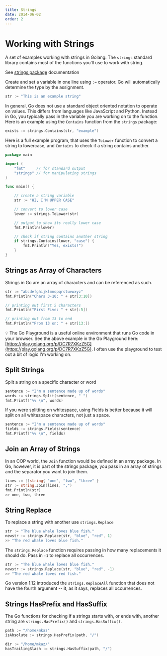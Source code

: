 ```yaml
---
title: Strings
date: 2014-06-02
order: 2
---
```


# Working with Strings

A set of examples working with strings in Golang. The `strings` standard library contains most of the functions you'll use to work with string. <div class="sidenote">See [strings package](http://golang.org/pkg/strings/) documentation</div>

Create and set a variable in one line using `:=` operator. Go will automatically determine the type by the assignment.

```go
str := "This is an example string"
```

In general, Go does not use a standard object oriented notation to operate on values. This differs from languages like JavaScript and Python. Instead in Go, you typically pass in the variable you are working on to the function. Here is an example using the `Contains` function from the `strings` package:

```go
exists := strings.Contains(str, "example")
```
Here is a full example program, that uses the `ToLower` function to convert a string to lowercase, and `Contains` to check if a string contains another.

```go
package main

import (
	"fmt"     // for standard output
	"strings" // for manipulating strings
)

func main() {

	// create a string variable
	str := "HI, I'M UPPER CASE"

	// convert to lower case
	lower := strings.ToLower(str)

	// output to show its really lower case
	fmt.Println(lower)

	// check if string contains another string
	if strings.Contains(lower, "case") {
		fmt.Println("Yes, exists!")
	}
}
```

## Strings as Array of Characters

Strings in Go are an array of characters and can be referenced as such.

```go
str := "abcdefghijklmnopqrstuvwxyz"
fmt.Println("Chars 3-10: " + str[3:10])

// printing out first 5 characters
fmt.Println("First Five: " + str[:5])

// printing out from 13 to end
fmt.Println("From 13 on: " + str[13:])
```

<span class="tip">💡</span> The Go Playground is a useful online environment that runs Go code in your browser. See the above example in the Go Playground here: [https://play.golang.org/p/DC7R7XKzZ5G](https://play.golang.org/p/DC7R7XKzZ5G). I often use the playground to test out a bit of logic I'm working on.

## Split Strings

Split a string on a specific character or word

```go
sentence := "I'm a sentence made up of words"
words := strings.Split(sentence, " ")
fmt.Printf("%v \n", words)
```

If you were splitting on whitespace, using Fields is better because it will split on all whitespace characters, not just a space.

```go
sentence := "I'm a sentence made up of words"
fields := strings.Fields(sentence)
fmt.Printf("%v \n", fields)
```

## Join an Array of Strings

In an OOP world, the `Join` function would be defined in an array package. In Go, however, it is part of the strings package, you pass in an array of strings and the separator you want to join them. 

```go
lines := []string{ "one", "two", "three" }
str := string.Join(lines, ",")
fmt.Println(str)
>> one, two, three
```

## String Replace

To replace a string with another use `strings.Replace`

```go
str := "The blue whale loves blue fish."
newstr := strings.Replace(str, "blue", "red", 1)
>> "The red whale loves blue fish."
```

The `strings.Replace` function requires passing in how many replacements it should do. Pass in `-1` to replace all occurrences.

```go
str := "The blue whale loves blue fish."
newstr := strings.Replace(str, "blue", "red", -1)
>> "The red whale loves red fish."
```

Go version 1.12 introduced the `strings.ReplaceAll` function that does not have the fourth argument -- it, as it says, replaces all occurrences.


## Strings HasPrefix and HasSuffix

The Go functions for checking if a strings starts with, or ends with, another string are `strings.HasPrefix()` and `strings.HasSuffix()`.

```go
path := "/home/mkaz"
isAbsolute := strings.HasPrefix(path, "/")

dir := "/home/mkaz/"
hasTrailingSlash := strings.HasSuffix(path, "/")
```

